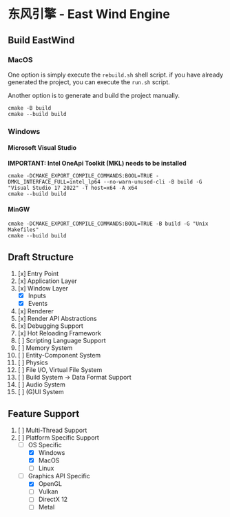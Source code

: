 # 东风引擎 - East Wind Engine

## Build EastWind 
### MacOS
One option is simply execute the `rebuild.sh` shell script. if you have already generated the project, you can execute the `run.sh` script.

Another option is to generate and build the project manually. 
```shell
cmake -B build
cmake --build build
```

### Windows
#### Microsoft Visual Studio
**IMPORTANT: Intel OneApi Toolkit (MKL) needs to be installed**
```shell
cmake -DCMAKE_EXPORT_COMPILE_COMMANDS:BOOL=TRUE -DMKL_INTERFACE_FULL=intel_lp64 --no-warn-unused-cli -B build -G "Visual Studio 17 2022" -T host=x64 -A x64
cmake --build build
```

#### MinGW
```shell
cmake -DCMAKE_EXPORT_COMPILE_COMMANDS:BOOL=TRUE -B build -G "Unix Makefiles"
cmake --build build
```

## Draft Structure
1. [x] Entry Point
2. [x] Application Layer
3. [x] Window Layer
    - [x] Inputs
    - [x] Events
4. [x] Renderer
5. [x] Render API Abstractions
6. [x] Debugging Support
7. [x] Hot Reloading Framework
8. [ ] Scripting Language Support
9. [ ] Memory System
10. [ ] Entity-Component System
11. [ ] Physics
12. [ ] File I/O, Virtual File System
13. [ ] Build System -> Data Format Support
14. [ ] Audio System
15. [ ] (G)UI System

## Feature Support
1. [ ] Multi-Thread Support
2. [ ] Platform Specific Support
    - [ ] OS Specific
        - [x] Windows
        - [x] MacOS
        - [ ] Linux
    - [ ] Graphics API Specific
        - [x] OpenGL
        - [ ] Vulkan
        - [ ] DirectX 12
        - [ ] Metal
